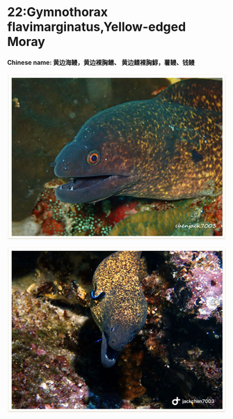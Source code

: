 # 22:Gymnothorax flavimarginatus,Yellow-edged Moray

#### Chinese name: 黄边海鳗，黄边裸胸鳝、 **黄边鳍裸胸鯙**，薯鳗、钱鳗

![](../../.gitbook/assets/yellowmargin-moray-eel.jpg)

![](../../.gitbook/assets/gymnothorax-flavimarginatus.jpg)

